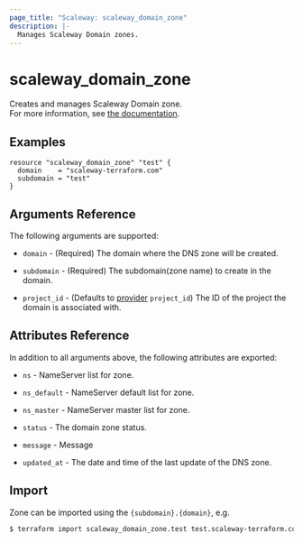 ```yaml
---
page_title: "Scaleway: scaleway_domain_zone"
description: |-
  Manages Scaleway Domain zones.
---
```


# scaleway_domain_zone

Creates and manages Scaleway Domain zone.  
For more information, see [the documentation](https://www.scaleway.com/en/docs/scaleway-dns/).

## Examples


```hcl
resource "scaleway_domain_zone" "test" {
  domain    = "scaleway-terraform.com"
  subdomain = "test"
}
```

## Arguments Reference

The following arguments are supported:

- `domain` - (Required) The domain where the DNS zone will be created.

- `subdomain` - (Required) The subdomain(zone name) to create in the domain.

- `project_id` - (Defaults to [provider](../index.md#project_id) `project_id`) The ID of the project the domain is associated with.


## Attributes Reference

In addition to all arguments above, the following attributes are exported:

- `ns` - NameServer list for zone.

- `ns_default` - NameServer default list for zone.

- `ns_master` - NameServer master list for zone.

- `status` - The domain zone status.

- `message` - Message

- `updated_at` - The date and time of the last update of the DNS zone.

## Import

Zone can be imported using the `{subdomain}.{domain}`, e.g.

```bash
$ terraform import scaleway_domain_zone.test test.scaleway-terraform.com
```
